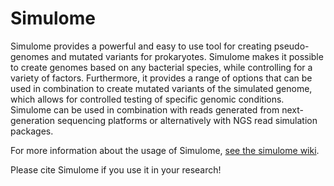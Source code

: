 # Simulome

Simulome provides a powerful and easy to use tool for creating pseudo-genomes and mutated variants for prokaryotes.  Simulome makes it possible to create genomes based on any bacterial species, while controlling for a variety of factors.  Furthermore, it provides a range of options that can be used in combination to create mutated variants of the simulated genome, which allows for controlled testing of specific genomic conditions.  Simulome can be used in combination with reads generated from next-generation sequencing platforms or alternatively with NGS read simulation packages.  


For more information about the usage of Simulome, [see the simulome wiki](https://github.com/price0416/Simulome/wiki).


Please cite Simulome if you use it in your research!
